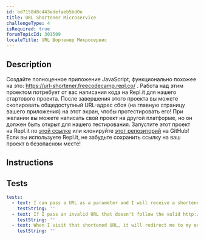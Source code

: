 ```yaml
---
id: bd7158d8c443edefaeb5bd0e
title: URL Shortener Microservice
challengeType: 4
isRequired: true
forumTopicId: 301509
localeTitle: URL Шортенер Микросервис
---
```


## Description
<section id='description'>
Создайте полноценное приложение JavaScript, функционально похожее на это: <a href='https://url-shortener.freecodecamp.repl.co/' target='_blank'>https://url-shortener.freecodecamp.repl.co/</a> . 
Работа над этим проектом потребует от вас написания кода на Repl.it для нашего стартового проекта. После завершения этого проекта вы можете скопировать общедоступный URL-адрес сбоя (на главную страницу вашего приложения) на этот экран, чтобы протестировать его! При желании вы можете написать свой проект на другой платформе, но он должен быть открыт для нашего тестирования. 
Запустите этот проект на Repl.it по <a href='https://repl.it/github/freeCodeCamp/boilerplate-project-urlshortener' target='_blank'>этой ссылке</a> или клонируйте <a href='https://github.com/freeCodeCamp/boilerplate-project-urlshortener/'>этот репозиторий</a> на GitHub! Если вы используете Repl.it, не забудьте сохранить ссылку на ваш проект в безопасном месте!
</section>

## Instructions
<section id='instructions'>

</section>

## Tests
<section id='tests'>

```yml
tests:
  - text: I can pass a URL as a parameter and I will receive a shortened URL in the JSON response.
    testString: ''
  - text: If I pass an invalid URL that doesn't follow the valid http://www.example.com format, the JSON response will contain an error instead.
    testString: ''
  - text: When I visit that shortened URL, it will redirect me to my original link.
    testString: ''

```

</section>
